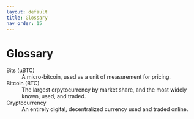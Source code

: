 ```yaml
---
layout: default
title: Glossary
nav_order: 15
---
```


# Glossary

<dl>
  <dt>Bits (μBTC)</dt>
  <dd>A micro-bitcoin, used as a unit of measurement for pricing.</dd>
  <dt>Bitcoin (BTC)</dt>
  <dd>The largest crpytocurrency by market share, and the most widely known, used, and traded.</dd>
  <dt>Cryptocurrency</dt>
  <dd>An entirely digital, decentralized currency used and traded online.</dd>
</dl>
